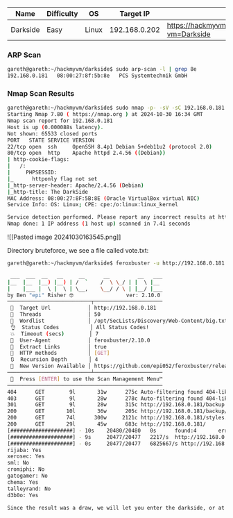 | Name     | Difficulty | OS    | Target IP     | Link                                                 |
| -------- | ---------- | ----- | ------------- | ---------------------------------------------------- |
| Darkside | Easy       | Linux | 192.168.0.202 | https://hackmyvm.eu/machines/machine.php?vm=Darkside |


### ARP Scan

```bash
gareth@gareth:~/hackmyvm/darkside$ sudo arp-scan -l | grep 8e           
192.168.0.181	08:00:27:8f:5b:8e	PCS Systemtechnik GmbH
```

### Nmap Scan Results

```bash
gareth@gareth:~/hackmyvm/darkside$ sudo nmap -p- -sV -sC 192.168.0.181 -oA nmap/darkside.tcp
Starting Nmap 7.80 ( https://nmap.org ) at 2024-10-30 16:34 GMT
Nmap scan report for 192.168.0.181
Host is up (0.000088s latency).
Not shown: 65533 closed ports
PORT   STATE SERVICE VERSION
22/tcp open  ssh     OpenSSH 8.4p1 Debian 5+deb11u2 (protocol 2.0)
80/tcp open  http    Apache httpd 2.4.56 ((Debian))
| http-cookie-flags: 
|   /: 
|     PHPSESSID: 
|_      httponly flag not set
|_http-server-header: Apache/2.4.56 (Debian)
|_http-title: The DarkSide
MAC Address: 08:00:27:8F:5B:8E (Oracle VirtualBox virtual NIC)
Service Info: OS: Linux; CPE: cpe:/o:linux:linux_kernel

Service detection performed. Please report any incorrect results at https://nmap.org/submit/ .
Nmap done: 1 IP address (1 host up) scanned in 7.41 seconds
```


![[Pasted image 20241030163545.png]]

Directory bruteforce, we see a file called vote.txt:

```bash
gareth@gareth:~/hackmyvm/darkside$ feroxbuster -u http://192.168.0.181 -w /opt/SecLists/Discovery/Web-Content/big.txt 

 ___  ___  __   __     __      __         __   ___
|__  |__  |__) |__) | /  `    /  \ \_/ | |  \ |__
|    |___ |  \ |  \ | \__,    \__/ / \ | |__/ |___
by Ben "epi" Risher 🤓                 ver: 2.10.0
───────────────────────────┬──────────────────────
 🎯  Target Url            │ http://192.168.0.181
 🚀  Threads               │ 50
 📖  Wordlist              │ /opt/SecLists/Discovery/Web-Content/big.txt
 👌  Status Codes          │ All Status Codes!
 💥  Timeout (secs)        │ 7
 🦡  User-Agent            │ feroxbuster/2.10.0
 🔎  Extract Links         │ true
 🏁  HTTP methods          │ [GET]
 🔃  Recursion Depth       │ 4
 🎉  New Version Available │ https://github.com/epi052/feroxbuster/releases/latest
───────────────────────────┴──────────────────────
 🏁  Press [ENTER] to use the Scan Management Menu™
──────────────────────────────────────────────────
404      GET        9l       31w      275c Auto-filtering found 404-like response and created new filter; toggle off with --dont-filter
403      GET        9l       28w      278c Auto-filtering found 404-like response and created new filter; toggle off with --dont-filter
301      GET        9l       28w      315c http://192.168.0.181/backup => http://192.168.0.181/backup/
200      GET       10l       36w      205c http://192.168.0.181/backup/vote.txt
200      GET       74l      300w     2121c http://192.168.0.181/styles.css
200      GET       29l       45w      683c http://192.168.0.181/
[####################] - 10s    20480/20480   0s      found:4       errors:23     
[####################] - 9s     20477/20477   2217/s  http://192.168.0.181/ 
[####################] - 0s     20477/20477   6825667/s http://192.168.0.181/backup/ => Directory listing                                                                                                                                     gareth@gareth:~/hackmyvm/darkside$ curl http://192.168.0.181/backup/vote.txt
rijaba: Yes
xerosec: Yes
sml: No
cromiphi: No
gatogamer: No
chema: Yes
talleyrand: No
d3b0o: Yes

Since the result was a draw, we will let you enter the darkside, or at least temporarily, good luck kevin.
```


```bash

```

```bash

```

```bash

```

```bash

```

```bash

```

```bash

```

```bash

```

```bash

```

```bash

```



```bash

```

```bash

```

```bash

```
